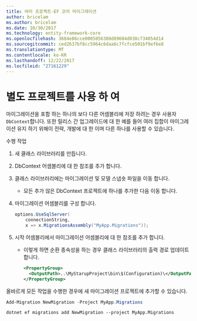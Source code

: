 ```yaml
---
title: 여러 프로젝트-EF 코어 마이그레이션
author: bricelam
ms.author: bricelam
ms.date: 10/30/2017
ms.technology: entity-framework-core
ms.openlocfilehash: 3684e86cce0005056380d89604d038c734054d14
ms.sourcegitcommit: ced2637bf8cc5964c6daa6c7fcfce501bf9ef6e8
ms.translationtype: MT
ms.contentlocale: ko-KR
ms.lasthandoff: 12/22/2017
ms.locfileid: "27161229"
---
```

<a name="using-a-separate-project"></a>별도 프로젝트를 사용 하 여
========================
마이그레이션을 포함 하는 하나의 보다 다른 어셈블리에 저장 하려는 경우 사용자 `DbContext`합니다. 또한 릴리스 간 업그레이드에 대 한 예를 들어 여러 집합이 마이그레이션 유지 하기 위해이 전략, 개발에 대 한 이며 다른 하나를 사용할 수 있습니다.

수행 작업

1. 새 클래스 라이브러리를 만듭니다.

2. DbContext 어셈블리에 대 한 참조를 추가 합니다.

3. 클래스 라이브러리에는 마이그레이션 및 모델 스냅숏 파일을 이동 합니다.
   * 모든 추가 않은 DbContext 프로젝트에 하나를 추가한 다음 이동 합니다.

4. 마이그레이션 어셈블리를 구성 합니다.

   ``` csharp
   options.UseSqlServer(
       connectionString,
       x => x.MigrationsAssembly("MyApp.Migrations"));
   ```

5. 시작 어셈블리에서 마이그레이션 어셈블리에 대 한 참조를 추가 합니다.
   * 이렇게 하면 순환 종속성을 하는 경우 클래스 라이브러리의 출력 경로 업데이트 합니다.

     ``` xml
     <PropertyGroup>
       <OutputPath>..\MyStarupProject\bin\$(Configuration)\</OutputPath>
     </PropertyGroup>
     ```

올바르게 모든 작업을 수행한 경우에 새 마이그레이션 프로젝트에 추가할 수 있습니다.

``` powershell
Add-Migration NewMigration -Project MyApp.Migrations
```
``` Console
dotnet ef migrations add NewMigration --project MyApp.Migrations
```
